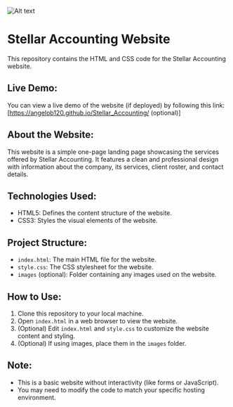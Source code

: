 ![Alt text](https://lh3.googleusercontent.com/pw/AP1GczPOgJ7eB1QHiKI5LkjoOomNXPe78rZyY7rAePbSvm7AGywoJ0LTGKWzuKxSrygGD62wG7SsbUSvI4lsoKJJ_tnLzef77NLfMeFwl3WVPaw3YI0XGECulSh4kM2x0SJvXJqlXvq3cw2Mk_056vB5KppyJndbJnesCMcT4MWIentJi00Sdid4kbWOwPujN9easI6DfoSfwfp2DgXMaa2vbOMzUi7sEMmyNh5CIpkkuKEPFlhYm6QAwNFbkkNlg8R2FL08EKzs4qzaH9bwMi_T9gFlhroKH5jfcrMoEoRAJoDgUmW7DodvlFmKxf_7AllZb1VDZE3Bjuj9PqHp29Fh9_i8mrwU9PpHCGP2J3aKDxGf3e_AE-Chw1VGBywQLJ6Nauy2lFazzAJ9_PiqvQNCWEmoFch_QnB14jSayNGe4E31G-RK96rWht5NHNksSJjAfnmFMymLpdGX_R-iwgqsO_AZSh5RvYh5Kqb0c6k8-tZ_WLDY__KLJvjbXuKOakLdmJLt5aD4-wRjEFl9TtRS1w0OR1hWCI7-zH83dlm0FjSS-7lTFlOy2KRPV8cehbaLtU_Odm5MlDJhEVLjJgfic4R8w7jlCuw14mvJc3TAAOpYRwa--Ll-kwDreZgUiJHcu34tGNTZKScEDT9J_KknyIqgsNQcWmm3XLbXipa84yNLdfvAYjAssM3kiUS7INKR0RvTuZBZiCddZcQLzf4_AVF04OrODre4SLulFsvvQKJcMxigObHUAf9rhJala6kWTUolweLSLRHa_GwDu1kv-aiDA3CjOyC-b_swfa9TPDoEk2f5V_bgNTySDnah__VQO8kptjY6BejJd9LVgOtoXpHFubqbh_ja484gL8zfY8gOPCqmjntViABTaKHuXsct5zlEvP7N_Wm2ScpwQb7EEyjKOIuSpBf71wlv-f029rMi7ZqsM9mT3WI02ui8hOnO7FfqVP7wWPxtEziap74-SXptsYwsz71w8L8Po67m1kOqHoKI2eK-AFCoiHIkbDCefUaAuDOrQF6k87-Sjr43_iMaiJm42iQ8D34MYp4=w1864-h932-s-no-gm?authuser=0)
# Stellar Accounting Website

This repository contains the HTML and CSS code for the Stellar Accounting website.

## Live Demo:

You can view a live demo of the website (if deployed) by following this link: [https://angelob120.github.io/Stellar_Accounting/ (optional)]

## About the Website:

This website is a simple one-page landing page showcasing the services offered by Stellar Accounting. It features a clean and professional design with information about the company, its services, client roster, and contact details.

## Technologies Used:

- HTML5: Defines the content structure of the website.
- CSS3: Styles the visual elements of the website.

## Project Structure:

- `index.html`: The main HTML file for the website.
- `style.css`: The CSS stylesheet for the website.
- `images` (optional): Folder containing any images used on the website.

## How to Use:

1. Clone this repository to your local machine.
2. Open `index.html` in a web browser to view the website.
3. (Optional) Edit `index.html` and `style.css` to customize the website content and styling.
4. (Optional) If using images, place them in the `images` folder.

## Note:

- This is a basic website without interactivity (like forms or JavaScript).
- You may need to modify the code to match your specific hosting environment.
